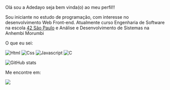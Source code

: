Olá sou a Adedayo seja bem vinda(o) ao meu perfil!!

Sou iniciante no estudo de programação, com interesse no desenvolvimento Web Front-end.
Atualmente curso Engenharia de Software na escola [42 São Paulo](https://www.42sp.org.br/) e  Análise e Desenvolvimento de Sistemas na Anhembi Morumbi


O que eu sei:

![Html](https://img.shields.io/badge/HTML5-E34F26?style=for-the-badge&logo=html5&logoColor=white)
![Css](https://img.shields.io/badge/CSS3-1572B6?style=for-the-badge&logo=css3&logoColor=white)
![Javascript](https://img.shields.io/badge/JavaScript-323330?style=for-the-badge&logo=javascript&logoColor=F7DF1E)
![C](https://img.shields.io/badge/c-%2300599C.svg?style=for-the-badge&logo=c&logoColor=white)

![GitHub stats](https://github-readme-stats.vercel.app/api?username=Adedayo-Sanni&show_icons=true&theme=radical)

Me encontre em:

[<img src="https://img.shields.io/badge/LinkedIn-0077B5?style=for-the-badge&logo=linkedin&logoColor=white">](https://www.linkedin.com/in/asanni/)
